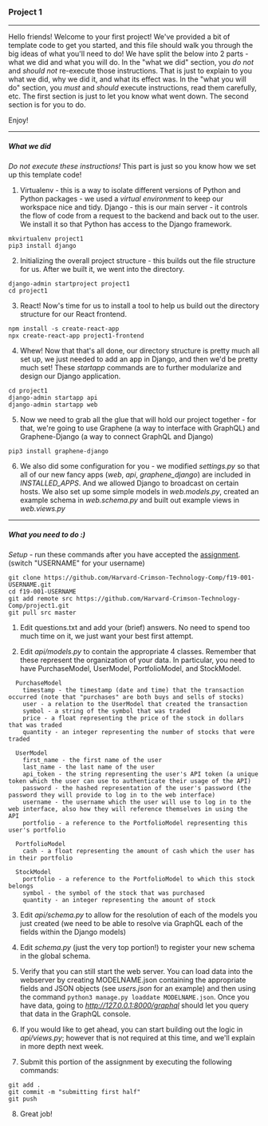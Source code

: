 ### Project 1
-----

Hello friends! Welcome to your first project! We've provided a bit of template code to get you started, and this file should walk you through the big ideas of what you'll need to do! We have split the below into 2 parts - what we did and what you will do. In the "what we did" section, you _do not_ and _should not_ re-execute those instructions. That is just to explain to you what we did, why we did it, and what its effect was. In the "what you will do" section, you _must_ and _should_ execute instructions, read them carefully, etc. The first section is just to let you know what went down. The second section is for you to do.

Enjoy!

-----

##### What we did
*Do not execute these instructions!* This part is just so you know how we set up this template code!

1. Virtualenv - this is a way to isolate different versions of Python and Python packages - we used a _virtual environment_ to keep our workspace nice and tidy. Django - this is our main server - it controls the flow of code from a request to the backend and back out to the user. We install it so that Python has access to the Django framework.
```
mkvirtualenv project1
pip3 install django
```

2. Initializing the overall project structure - this builds out the file structure for us. After we built it, we went into the directory.
```
django-admin startproject project1
cd project1
```

3. React! Now's time for us to install a tool to help us build out the directory structure for our React frontend.
```
npm install -s create-react-app
npx create-react-app project1-frontend
```

4. Whew! Now that that's all done, our directory structure is pretty much all set up, we just needed to add an app in Django, and then we'd be pretty much set! These _startapp_ commands are to further modularize and design our Django application.
```
cd project1
django-admin startapp api
django-admin startapp web
```

5. Now we need to grab all the glue that will hold our project together - for that, we're going to use Graphene (a way to interface with GraphQL) and Graphene-Django (a way to connect GraphQL and Django)
```
pip3 install graphene-django
```

6. We also did some configuration for you - we modified _settings.py_ so that all of our new fancy apps (_web_, _api_, _graphene\_django_) are included in _INSTALLED\_APPS_. And we allowed Django to broadcast on certain hosts. We also set up some simple models in _web.models.py_, created an example schema in _web.schema.py_ and built out example views in _web.views.py_

-----

##### What you need to do :)

*Setup* - run these commands after you have accepted the [assignment](https://classroom.github.com/a/3vMerwUf "Assignment Link"). (switch "USERNAME" for your username)
```
git clone https://github.com/Harvard-Crimson-Technology-Comp/f19-001-USERNAME.git
cd f19-001-USERNAME
git add remote src https://github.com/Harvard-Crimson-Technology-Comp/project1.git
git pull src master
```

1. Edit questions.txt and add your (brief) answers. No need to spend too much time on it, we just want your best first attempt.

2. Edit _api/models.py_ to contain the appropriate 4 classes. Remember that these represent the organization of your data. In particular, you need to have PurchaseModel, UserModel, PortfolioModel, and StockModel.
``` 
  PurchaseModel
    timestamp - the timestamp (date and time) that the transaction occurred (note that "purchases" are both buys and sells of stocks)
    user - a relation to the UserModel that created the transaction
    symbol - a string of the symbol that was traded
    price - a float representing the price of the stock in dollars that was traded
    quantity - an integer representing the number of stocks that were traded

  UserModel
    first_name - the first name of the user
    last_name - the last name of the user
    api_token - the string representing the user's API token (a unique token which the user can use to authenticate their usage of the API)
    password - the hashed representation of the user's password (the password they will provide to log in to the web interface)
    username - the username which the user will use to log in to the web interface, also how they will reference themselves in using the API
    portfolio - a reference to the PortfolioModel representing this user's portfolio

  PortfolioModel
    cash - a float representing the amount of cash which the user has in their portfolio

  StockModel
    portfolio - a reference to the PortfolioModel to which this stock belongs
    symbol - the symbol of the stock that was purchased
    quantity - an integer representing the amount of stock
```
3. Edit _api/schema.py_ to allow for the resolution of each of the models you just created (we need to be able to resolve via GraphQL each of the fields within the Django models)

4. Edit _schema.py_ (just the very top portion!) to register your new schema in the global schema.

5. Verify that you can still start the web server. You can load data into the webserver by creating MODELNAME.json containing the appropriate fields and JSON objects (see _users.json_ for an example) and then using the command ```python3 manage.py loaddate MODELNAME.json```. Once you have data, going to *http://127.0.0.1:8000/graphql* should let you query that data in the GraphQL console.

6. If you would like to get ahead, you can start building out the logic in _api/views.py_; however that is not required at this time, and we'll explain in more depth next week. 

7. Submit this portion of the assignment by executing the following commands:
```
git add .
git commit -m "submitting first half"
git push
```

8. Great job!